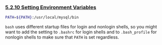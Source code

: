 ### [5.2.10 Setting Environment Variables](http://dev.mysql.com/doc/refman/5.7/en/setting-environment-variables.html)

~~~bash
PATH=${PATH}:/usr/local/mysql/bin
~~~

`bash` uses different startup files for login and nonlogin shells, so you might want to add the setting to `.bashrc` for login shells and to `.bash_profile` for nonlogin shells to make sure that `PATH` is set regardless.
